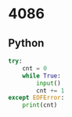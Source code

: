 # 4086

## Python

```python
try:
    cnt = 0
    while True:
        input()
        cnt += 1
except EOFError:
    print(cnt)

```
